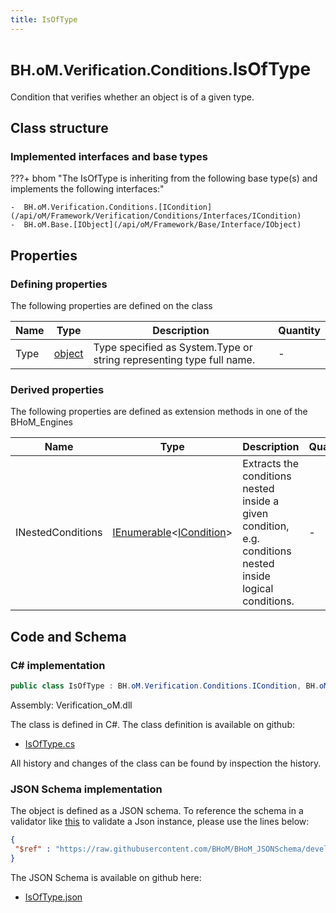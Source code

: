 ```yaml
---
title: IsOfType
---
```


# <small>BH.oM.Verification.Conditions.</small>**IsOfType**

Condition that verifies whether an object is of a given type.

## Class structure

### Implemented interfaces and base types

???+ bhom "The IsOfType is inheriting from the following base type(s) and implements the following interfaces:"

    -  BH.oM.Verification.Conditions.[ICondition](/api/oM/Framework/Verification/Conditions/Interfaces/ICondition)
    -  BH.oM.Base.[IObject](/api/oM/Framework/Base/Interface/IObject)


## Properties



### Defining properties

The following properties are defined on the class

| Name             | Type             | Description      | Quantity         |
|------------------|------------------|------------------|------------------|
| Type | [object](https://learn.microsoft.com/en-us/dotnet/api/System.Object?view=netstandard-2.0) | Type specified as System.Type or string representing type full name. | - |


### Derived properties

The following properties are defined as extension methods in one of the BHoM_Engines

| Name             | Type             | Description      | Quantity         | Engine           |
|------------------|------------------|------------------|------------------|------------------|
| INestedConditions | [IEnumerable](https://learn.microsoft.com/en-us/dotnet/api/System.Collections.Generic.IEnumerable-1?view=netstandard-2.0)&lt;[ICondition](/api/oM/Framework/Verification/Conditions/Interfaces/ICondition)&gt; | Extracts the conditions nested inside a given condition, e.g. conditions nested inside logical conditions. | - | Verification_Engine |


## Code and Schema

### C# implementation

``` C# title="C#"
public class IsOfType : BH.oM.Verification.Conditions.ICondition, BH.oM.Base.IObject
```

Assembly: Verification_oM.dll

The class is defined in C#. The class definition is available on github:

- [IsOfType.cs](https://github.com/BHoM/BHoM/blob/develop/Verification_oM/Conditions\IsOfType.cs)

All history and changes of the class can be found by inspection the history.
### JSON Schema implementation

The object is defined as a JSON schema. To reference the schema in a validator like [this](https://www.jsonschemavalidator.net/) to validate a Json instance, please use the lines below:

``` json title="JSON Schema"
{
 "$ref" : "https://raw.githubusercontent.com/BHoM/BHoM_JSONSchema/develop/Verification_oM/Conditions/IsOfType.json"
}
```

The JSON Schema is available on github here:

- [IsOfType.json](https://github.com/BHoM/BHoM_JSONSchema/blob/develop/Verification_oM/Conditions/IsOfType.json)
